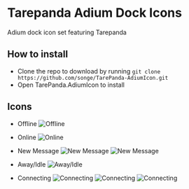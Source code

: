 # Tarepanda Adium Dock Icons
Adium dock icon set featuring Tarepanda

## How to install
- Clone the repo to download by running `git clone https://github.com/songe/TarePanda-AdiumIcon.git`
- Open TarePanda.AdiumIcon to install

## Icons
- Offline
![Offline](https://raw.github.com/songe/TarePanda-AdiumIcon/master/TarePanda.AdiumIcon/Base.png)

- Online
![Online](https://raw.github.com/songe/TarePanda-AdiumIcon/master/TarePanda.AdiumIcon/Online.png)

- New Message
![New Message](https://raw.github.com/songe/TarePanda-AdiumIcon/master/TarePanda.AdiumIcon/Alert1.png)
![New Message](https://raw.github.com/songe/TarePanda-AdiumIcon/master/TarePanda.AdiumIcon/Alert2.png)

- Away/Idle
![Away/Idle](https://raw.github.com/songe/TarePanda-AdiumIcon/master/TarePanda.AdiumIcon/Away.png)

- Connecting
![Connecting](https://raw.github.com/songe/TarePanda-AdiumIcon/master/TarePanda.AdiumIcon/Connecting1.png)
![Connecting](https://raw.github.com/songe/TarePanda-AdiumIcon/master/TarePanda.AdiumIcon/Connecting2.png)
![Connecting](https://raw.github.com/songe/TarePanda-AdiumIcon/master/TarePanda.AdiumIcon/Connecting3.png)
